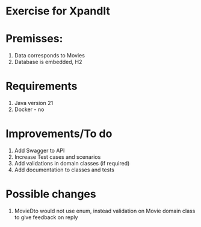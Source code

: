 # Exercise for XpandIt

# Premisses:
1. Data corresponds to Movies
2. Database is embedded, H2

# Requirements
1. Java version 21
2. Docker - no

# Improvements/To do
1. Add Swagger to API
2. Increase Test cases and scenarios
3. Add validations in domain classes (if required)
4. Add documentation to classes and tests

# Possible changes
1. MovieDto would not use enum, instead validation on Movie domain class to give feedback on reply

